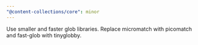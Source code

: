 ```yaml
---
"@content-collections/core": minor
---
```


Use smaller and faster glob libraries. Replace micromatch with picomatch and fast-glob with tinyglobby.
